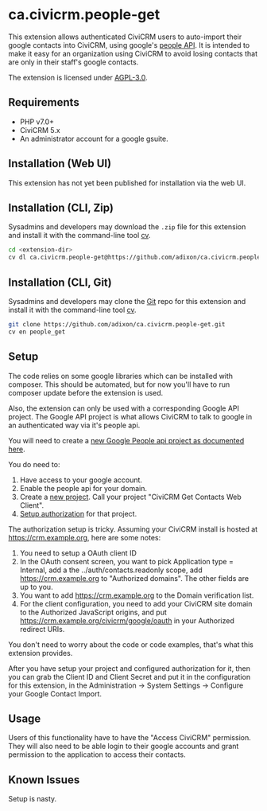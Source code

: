 # ca.civicrm.people-get

This extension allows authenticated CiviCRM users to auto-import their google contacts into CiviCRM, using google's [people API](https://developers.google.com/people/).
It is intended to make it easy for an organization using CiviCRM to avoid losing contacts that are only in their staff's google contacts.

The extension is licensed under [AGPL-3.0](LICENSE.txt).

## Requirements

* PHP v7.0+
* CiviCRM 5.x
* An administrator account for a google gsuite.

## Installation (Web UI)

This extension has not yet been published for installation via the web UI.

## Installation (CLI, Zip)

Sysadmins and developers may download the `.zip` file for this extension and
install it with the command-line tool [cv](https://github.com/civicrm/cv).

```bash
cd <extension-dir>
cv dl ca.civicrm.people-get@https://github.com/adixon/ca.civicrm.people-get/archive/master.zip
```

## Installation (CLI, Git)

Sysadmins and developers may clone the [Git](https://en.wikipedia.org/wiki/Git) repo for this extension and
install it with the command-line tool [cv](https://github.com/civicrm/cv).

```bash
git clone https://github.com/adixon/ca.civicrm.people-get.git
cv en people_get
```
## Setup

The code relies on some google libraries which can be installed with composer. This should be automated, but for now you'll have to run composer update before the extension is used.

Also, the extension can only be used with a corresponding Google API project. The Google API project is what allows CiviCRM to talk to google in an authenticated way via it's people api.

You will need to create a [new Google People api project as documented here](https://developers.google.com/people/v1/getting-started).

You do need to:
1. Have access to your google account.
2. Enable the people api for your domain.
3. Create a [new project](https://console.developers.google.com/apis/dashboard). Call your project "CiviCRM Get Contacts Web Client".
4. [Setup authorization](https://developers.google.com/people/v1/how-tos/authorizing?authuser=4) for that project.

The authorization setup is tricky. Assuming your CiviCRM install is hosted at https://crm.example.org, here are some notes:
1. You need to setup a OAuth client ID
2. In the OAuth consent screen, you want to pick Application type = Internal, add a the ../auth/contacts.readonly scope, add https://crm.example.org to "Authorized domains". The other fields are up to you.
3. You want to add https://crm.example.org to the Domain verification list.
4. For the client configuration, you need to add your CiviCRM site domain to the Authorized JavaScript origins, and put https://crm.example.org/civicrm/google/oauth in your Authorized redirect URIs.

You don't need to worry about the code or code examples, that's what this extension provides.

After you have setup your project and configured authorization for it, then you can grab the Client ID and Client Secret and put it in the configuration for this extension, in the Administration -> System Settings -> Configure your Google Contact Import.

## Usage

Users of this functionality have to have the "Access CiviCRM" permission. They will also need to be able login to their google accounts and grant permission to the application to access their contacts.

## Known Issues

Setup is nasty.
